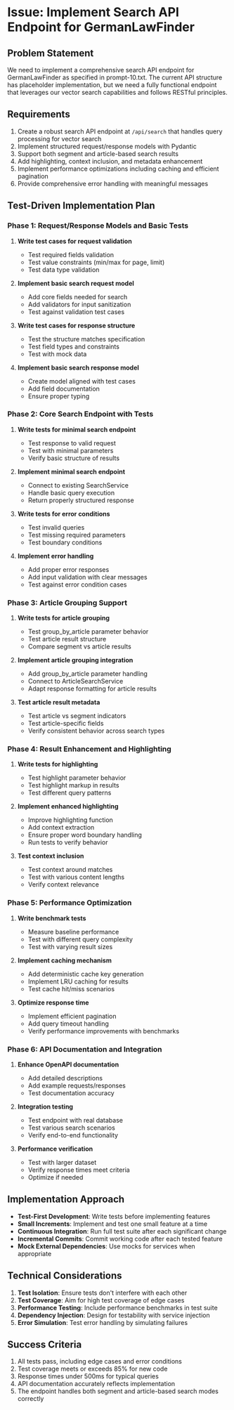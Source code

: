 # Issue: Implement Search API Endpoint for GermanLawFinder

## Problem Statement
We need to implement a comprehensive search API endpoint for GermanLawFinder as specified in prompt-10.txt. The current API structure has placeholder implementation, but we need a fully functional endpoint that leverages our vector search capabilities and follows RESTful principles.

## Requirements
1. Create a robust search API endpoint at `/api/search` that handles query processing for vector search
2. Implement structured request/response models with Pydantic
3. Support both segment and article-based search results
4. Add highlighting, context inclusion, and metadata enhancement
5. Implement performance optimizations including caching and efficient pagination
6. Provide comprehensive error handling with meaningful messages

## Test-Driven Implementation Plan

### Phase 1: Request/Response Models and Basic Tests
1. **Write test cases for request validation**
   - Test required fields validation
   - Test value constraints (min/max for page, limit)
   - Test data type validation

2. **Implement basic search request model**
   - Add core fields needed for search
   - Add validators for input sanitization
   - Test against validation test cases

3. **Write test cases for response structure**
   - Test the structure matches specification
   - Test field types and constraints
   - Test with mock data

4. **Implement basic search response model**
   - Create model aligned with test cases
   - Add field documentation
   - Ensure proper typing

### Phase 2: Core Search Endpoint with Tests
1. **Write tests for minimal search endpoint**
   - Test response to valid request
   - Test with minimal parameters
   - Verify basic structure of results

2. **Implement minimal search endpoint**
   - Connect to existing SearchService
   - Handle basic query execution
   - Return properly structured response

3. **Write tests for error conditions**
   - Test invalid queries
   - Test missing required parameters
   - Test boundary conditions

4. **Implement error handling**
   - Add proper error responses
   - Add input validation with clear messages
   - Test against error condition cases

### Phase 3: Article Grouping Support
1. **Write tests for article grouping**
   - Test group_by_article parameter behavior
   - Test article result structure
   - Compare segment vs article results

2. **Implement article grouping integration**
   - Add group_by_article parameter handling
   - Connect to ArticleSearchService
   - Adapt response formatting for article results

3. **Test article result metadata**
   - Test article vs segment indicators
   - Test article-specific fields
   - Verify consistent behavior across search types

### Phase 4: Result Enhancement and Highlighting
1. **Write tests for highlighting**
   - Test highlight parameter behavior
   - Test highlight markup in results
   - Test different query patterns

2. **Implement enhanced highlighting**
   - Improve highlighting function
   - Add context extraction
   - Ensure proper word boundary handling
   - Run tests to verify behavior

3. **Test context inclusion**
   - Test context around matches
   - Test with various content lengths
   - Verify context relevance

### Phase 5: Performance Optimization
1. **Write benchmark tests**
   - Measure baseline performance
   - Test with different query complexity
   - Test with varying result sizes

2. **Implement caching mechanism**
   - Add deterministic cache key generation
   - Implement LRU caching for results
   - Test cache hit/miss scenarios

3. **Optimize response time**
   - Implement efficient pagination
   - Add query timeout handling
   - Verify performance improvements with benchmarks

### Phase 6: API Documentation and Integration
1. **Enhance OpenAPI documentation**
   - Add detailed descriptions
   - Add example requests/responses
   - Test documentation accuracy

2. **Integration testing**
   - Test endpoint with real database
   - Test various search scenarios
   - Verify end-to-end functionality

3. **Performance verification**
   - Test with larger dataset
   - Verify response times meet criteria
   - Optimize if needed

## Implementation Approach
- **Test-First Development**: Write tests before implementing features
- **Small Increments**: Implement and test one small feature at a time
- **Continuous Integration**: Run full test suite after each significant change
- **Incremental Commits**: Commit working code after each tested feature
- **Mock External Dependencies**: Use mocks for services when appropriate

## Technical Considerations
1. **Test Isolation**: Ensure tests don't interfere with each other
2. **Test Coverage**: Aim for high test coverage of edge cases
3. **Performance Testing**: Include performance benchmarks in test suite
4. **Dependency Injection**: Design for testability with service injection
5. **Error Simulation**: Test error handling by simulating failures

## Success Criteria
1. All tests pass, including edge cases and error conditions
2. Test coverage meets or exceeds 85% for new code
3. Response times under 500ms for typical queries
4. API documentation accurately reflects implementation
5. The endpoint handles both segment and article-based search modes correctly